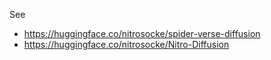 See
- https://huggingface.co/nitrosocke/spider-verse-diffusion
- https://huggingface.co/nitrosocke/Nitro-Diffusion
